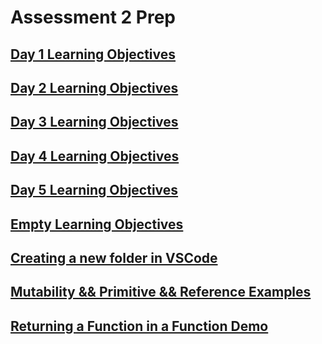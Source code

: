 # Assessment 2 Prep

## [Day 1 Learning Objectives]

## [Day 2 Learning Objectives]

## [Day 3 Learning Objectives]

## [Day 4 Learning Objectives]

## [Day 5 Learning Objectives]

## [Empty Learning Objectives]

## [Creating a new folder in VSCode]

## [Mutability && Primitive && Reference Examples]

## [Returning a Function in a Function Demo]

[Day 1 Learning Objectives]: ./d1.md
[Day 2 Learning Objectives]: ./d2.md
[Day 3 Learning Objectives]: ./d3.md
[Day 4 Learning Objectives]: ./d4.md
[Day 5 Learning Objectives]: ./d5.md
[Creating a new folder in VSCode]: ./add_folder.png
[Empty Learning Objectives]: ./empty_learning_objectives.js
[Mutability && Primitive && Reference Examples]: ./mutability.md
[Returning a Function in a Function Demo]: ./returningFunctionDemo.js